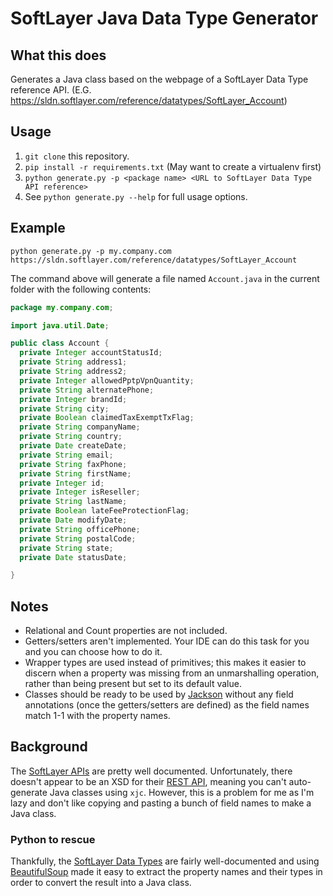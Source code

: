 # SoftLayer Java Data Type Generator

## What this does

Generates a Java class based on the webpage of a SoftLayer Data Type reference API. (E.G. https://sldn.softlayer.com/reference/datatypes/SoftLayer_Account)

## Usage
1. `git clone` this repository.
2. `pip install -r requirements.txt` (May want to create a virtualenv first)
3. `python generate.py -p <package name> <URL to SoftLayer Data Type API reference>`
4. See `python generate.py --help` for full usage options.

## Example
`python generate.py -p my.company.com https://sldn.softlayer.com/reference/datatypes/SoftLayer_Account`

The command above will generate a file named `Account.java` in the current folder with the following contents:

```java
package my.company.com;

import java.util.Date;

public class Account {
  private Integer accountStatusId;
  private String address1;
  private String address2;
  private Integer allowedPptpVpnQuantity;
  private String alternatePhone;
  private Integer brandId;
  private String city;
  private Boolean claimedTaxExemptTxFlag;
  private String companyName;
  private String country;
  private Date createDate;
  private String email;
  private String faxPhone;
  private String firstName;
  private Integer id;
  private Integer isReseller;
  private String lastName;
  private Boolean lateFeeProtectionFlag;
  private Date modifyDate;
  private String officePhone;
  private String postalCode;
  private String state;
  private Date statusDate;

}
```

## Notes
* Relational and Count properties are not included.
* Getters/setters aren't implemented. Your IDE can do this task for you and you can choose how to do it.
* Wrapper types are used instead of primitives; this makes it easier to discern when a property was missing from an unmarshalling operation, rather than being present but set to its default value.
* Classes should be ready to be used by [Jackson](https://github.com/FasterXML/jackson) without any field annotations (once the getters/setters are defined) as the field names match 1-1 with the property names.

## Background

The [SoftLayer APIs](https://sldn.softlayer.com/reference/overview) are pretty well documented.  Unfortunately, there doesn't appear to be an XSD for their [REST API](http://sldn.softlayer.com/article/rest), meaning you can't auto-generate Java classes using `xjc`. However, this is a problem for me as I'm lazy and don't like copying and pasting a bunch of field names to make a Java class.

### Python to rescue

Thankfully, the [SoftLayer Data Types](https://sldn.softlayer.com/reference/datatypes/) are fairly well-documented and using [BeautifulSoup](http://www.crummy.com/software/BeautifulSoup/) made it easy to extract the property names and their types in order to convert the result into a Java class.
